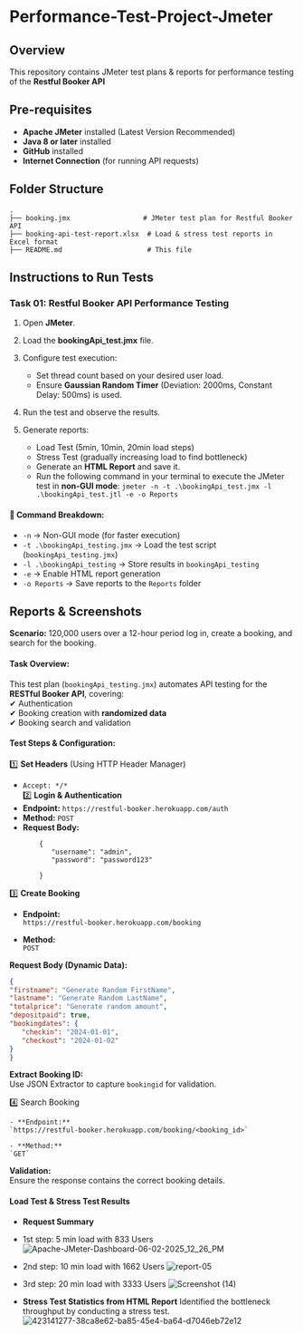 # Performance-Test-Project-Jmeter
## Overview
This repository contains JMeter test plans & reports for performance testing of the **Restful Booker API**
## Pre-requisites
- **Apache JMeter** installed (Latest Version Recommended)
- **Java 8 or later** installed
- **GitHub** installed
- **Internet Connection** (for running API requests)

## Folder Structure
```
.
├── booking.jmx                  # JMeter test plan for Restful Booker API
├── booking-api-test-report.xlsx  # Load & stress test reports in Excel format
├── README.md                     # This file
```

## Instructions to Run Tests
### Task 01: Restful Booker API Performance Testing
1. Open **JMeter**.
2. Load the **bookingApi_test.jmx** file.
3. Configure test execution:
   - Set thread count based on your desired user load.
   - Ensure **Gaussian Random Timer** (Deviation: 2000ms, Constant Delay: 500ms) is used.

4. Run the test and observe the results.

5. Generate reports:
   - Load Test (5min, 10min, 20min load steps)
   - Stress Test (gradually increasing load to find bottleneck)
   - Generate an **HTML Report** and save it.
   - Run the following command in your terminal to execute the JMeter test in **non-GUI mode**: ``` jmeter -n -t .\bookingApi_test.jmx -l .\bookingApi_test.jtl -e -o Reports ```

#### 📌 Command Breakdown:
- `-n` → Non-GUI mode (for faster execution)  
- `-t .\bookingApi_testing.jmx` → Load the test script (`bookingApi_testing.jmx`)  
- `-l .\bookingApi_testing` → Store results in `bookingApi_testing`  
- `-e` → Enable HTML report generation  
- `-o Reports` → Save reports to the `Reports` folder  


## Reports & Screenshots
**Scenario:**
120,000 users over a 12-hour period log in, create a booking, and search for the
booking.

#### Task Overview: 
This test plan (`bookingApi_testing.jmx`) automates API testing for the **RESTful Booker API**, covering:  
✔ Authentication  
✔ Booking creation with **randomized data**  
✔ Booking search and validation  


#### Test Steps & Configuration: 
1️⃣ **Set Headers** (Using HTTP Header Manager)  
   - `Accept: */*`  
2️⃣ **Login & Authentication**  
   - **Endpoint:** `https://restful-booker.herokuapp.com/auth`  
   - **Method:** `POST`  
   - **Request Body:**  
     ``` json:
         {
            "username": "admin",
            "password": "password123"
      
         }
3️⃣ **Create Booking**

   - **Endpoint:**  
   `https://restful-booker.herokuapp.com/booking`
   
   - **Method:**  
   `POST`
   
   **Request Body (Dynamic Data):**  
   ```json
{
   "firstname": "Generate Random FirstName",
   "lastname": "Generate Random LastName",
   "totalprice": "Generate random amount",
   "depositpaid": true,
   "bookingdates": {
      "checkin": "2024-01-01",
      "checkout": "2024-01-02"
   }
}
```
**Extract Booking ID:**  
Use JSON Extractor to capture `bookingid` for validation.

4️⃣ Search Booking

    - **Endpoint:**  
    `https://restful-booker.herokuapp.com/booking/<booking_id>`

    - **Method:**  
    `GET`

**Validation:**  
Ensure the response contains the correct booking details.

#### Load Test & Stress Test Results
- **Request Summary**
 - 1st step: 5 min load with 833 Users ![Apache-JMeter-Dashboard-06-02-2025_12_26_PM](https://github.com/user-attachments/assets/56fd7b18-0e3c-44a9-801e-608efc9ea9a1)
 - 2nd step: 10 min load with 1662 Users ![report-05](https://github.com/user-attachments/assets/a6c5a9f0-231d-4a21-8207-b8aaf1dacf8f)
 - 3rd step: 20 min load with 3333 Users ![Screenshot (14)](https://github.com/user-attachments/assets/15837a99-7baf-4bdd-ba2d-2cef5d470f52)

- **Stress Test Statistics from HTML Report**
  Identified the bottleneck throughput by conducting a stress test. ![423141277-38ca8e62-ba85-45e4-ba64-d7046eb72e12](https://github.com/user-attachments/assets/899e3ddd-5fa9-4d27-bda7-f3c32af0eb7a)




